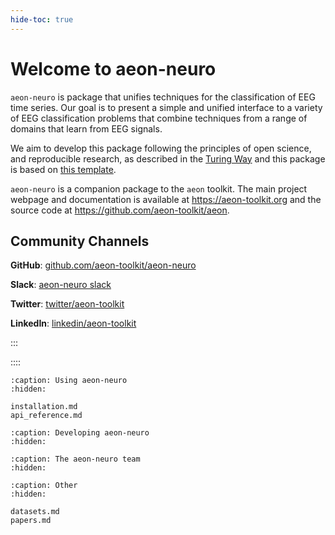 ```yaml
---
hide-toc: true
---
```


# Welcome to __aeon-neuro__

`aeon-neuro` is package that unifies techniques for the classification of EEG time
series. Our goal is to present a simple and unified interface to a variety of EEG
classification problems that combine techniques from a range of domains that learn
from EEG signals.

We aim to develop this package following the principles of open science, and
reproducible research, as described in the [Turing Way](https://github.com/the-turing-way) and this package is based on [this template](https://github.com/the-turing-way/reproducible-project-template).

`aeon-neuro` is a companion package to the `aeon` toolkit. The main project webpage
and documentation is available at https://aeon-toolkit.org and the source code at
https://github.com/aeon-toolkit/aeon.

## Community Channels

**GitHub**: [github.com/aeon-toolkit/aeon-neuro](https://github.com/aeon-toolkit/aeon-neuro)

**Slack**: [aeon-neuro slack](https://join.slack.com/t/aeon-neuro/shared_invite/zt-2k4qs8mjb-ZZs~6P0MdF8kGf9cUQzKSg)

**Twitter**: [twitter/aeon-toolkit](https://twitter.com/aeon_toolkit)

**LinkedIn**: [linkedin/aeon-toolkit](https://www.linkedin.com/company/aeon-toolkit)

:::

::::


```{toctree}
:caption: Using aeon-neuro
:hidden:

installation.md
api_reference.md
```

```{toctree}
:caption: Developing aeon-neuro
:hidden:
```

```{toctree}
:caption: The aeon-neuro team
:hidden:
```

```{toctree}
:caption: Other
:hidden:

datasets.md
papers.md
```
